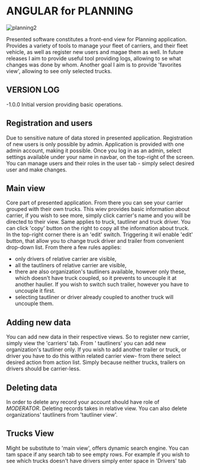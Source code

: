 # ANGULAR for PLANNING


![planning2](https://user-images.githubusercontent.com/106580620/203251299-fd6ba87c-7171-4b8d-b51b-c7d9ba135a46.gif)



Presented software constitutes a front-end view for Planning application. Provides a variety of tools to manage your
fleet of carriers,
and their fleet vehicle, as well as register new users and magae them as well. In future releases I aim to provide
useful tool providing
logs, allowing to se what changes was done by whom. Another goal I aim is to provide 'favorites view', allowing to see
only selected trucks.

## VERSION LOG

-1.0.0 Initial version providing basic operations.

## Registration and users

Due to sensitive nature of data stored in presented application. Registration of new users is only possible by admin.
Application is provided with one admin account, making it possible. Once you log in as an admin, select settings
available
under your name in navbar, on the top-right of the screen. You can manage users and their roles in the user tab - simply
select desired user and make changes.

## Main view

Core part of presented application. From there you can see your carrier grouped with their own trucks. This wiev
provides basic information about carrier, if you wish to see more, simply click carrier's name and you will be directed
to their view.
Same applies to truck, tautliner and truck driver. You can click 'copy' button on the right to copy all the information
about truck.
In the top-right corner there is an 'edit' switch. Triggering it wil enable 'edit' button, that allow you to change
truck driver and trailer from convenient drop-down list. From there a few rules applies:

- only drivers of relative carrier are visible,
- all the tautliners of relative carrier are visible,
- there are also organization's tautliners available, however only these, which doesn't have truck coupled, so it
  prevents
  to uncouple it at another haulier. If you wish to switch such trailer, however you have to uncouple it first.
- selecting tautliner or driver already coupled to another truck will uncouple them.

## Adding new data

You can add new data in their respective views. So to register new carrier, simply view the 'carriers' tab. From '
tautliners' you can add new organization's tautliner only. If you wish to add another trailer or truck, or driver you
have to do this within
related carrier view- from there select desired action from action list. Simply because neither trucks, trailers on
drivers should be carrier-less.

## Deleting data

In order to delete any record your account should have role of *MODERATOR*. Deleting records takes in relative view. You
can also delete organizations' tautliners from 'tautliner view'.

## Trucks View

Might be substitute to 'main view', offers dynamic search engine. You can tam space if any search tab to see empty rows.
For example if you wish to see which trucks doesn't have drivers simply enter space in 'Drivers' tab   
